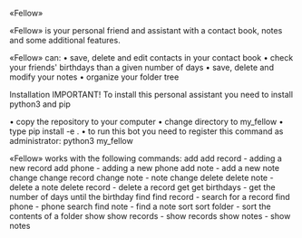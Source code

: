 «Fellow»

«Fellow» is your personal friend and assistant with a contact book, notes and some additional features.

«Fellow» can:
• save, delete and edit contacts in your contact book
• check your friends' birthdays than a given number of days
• save, delete and modify your notes
• organize your folder tree

Installation
IMPORTANT!
To install this personal assistant you need to install python3 and pip

• copy the repository to your computer
• change directory to my_fellow
• type pip install -e .
• to run this bot you need to register this command as administrator: python3 my_fellow

«Fellow» works with the following commands:
add
add record - adding a new record
add phone - adding a new phone
add note - add a new note
change
change record
change note - note change
delete
delete note - delete a note
delete record - delete a record
get
get birthdays - get the number of days until the birthday
find
find record - search for a record
find phone - phone search
find note - find a note
sort
sort folder - sort the contents of a folder
show
show records - show records
show notes - show notes
